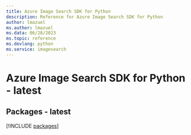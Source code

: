 ```yaml
---
title: Azure Image Search SDK for Python
description: Reference for Azure Image Search SDK for Python
author: lmazuel
ms.author: lmazuel
ms.data: 06/28/2023
ms.topic: reference
ms.devlang: python
ms.service: imagesearch
---
```

# Azure Image Search SDK for Python - latest
## Packages - latest
[!INCLUDE [packages](image-search-index.md)]